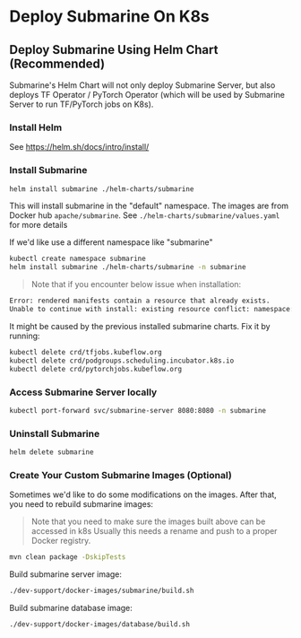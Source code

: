 <!--
Licensed to the Apache Software Foundation (ASF) under one
or more contributor license agreements.  See the NOTICE file
distributed with this work for additional information
regarding copyright ownership.  The ASF licenses this file
to you under the Apache License, Version 2.0 (the
"License"); you may not use this file except in compliance
with the License.  You may obtain a copy of the License at

  http://www.apache.org/licenses/LICENSE-2.0

Unless required by applicable law or agreed to in writing,
software distributed under the License is distributed on an
"AS IS" BASIS, WITHOUT WARRANTIES OR CONDITIONS OF ANY
KIND, either express or implied.  See the License for the
specific language governing permissions and limitations
under the License.
-->


# Deploy Submarine On K8s

## Deploy Submarine Using Helm Chart (Recommended)

Submarine's Helm Chart will not only deploy Submarine Server, but also deploys TF Operator / PyTorch Operator (which will be used by Submarine Server to run TF/PyTorch jobs on K8s).


### Install Helm
See https://helm.sh/docs/intro/install/

### Install Submarine
```bash
helm install submarine ./helm-charts/submarine
```
This will install submarine in the "default" namespace.
The images are from Docker hub `apache/submarine`. See `./helm-charts/submarine/values.yaml` for more details

If we'd like use a different namespace like "submarine"
```bash
kubectl create namespace submarine
helm install submarine ./helm-charts/submarine -n submarine
```


> Note that if you encounter below issue when installation:
```bash
Error: rendered manifests contain a resource that already exists.
Unable to continue with install: existing resource conflict: namespace: , name: podgroups.scheduling.incubator.k8s.io, existing_kind: apiextensions.k8s.io/v1beta1, Kind=CustomResourceDefinition, new_kind: apiextensions.k8s.io/v1beta1, Kind=CustomResourceDefinition
```
It might be caused by the previous installed submarine charts. Fix it by running:
```bash
kubectl delete crd/tfjobs.kubeflow.org
kubectl delete crd/podgroups.scheduling.incubator.k8s.io
kubectl delete crd/pytorchjobs.kubeflow.org
```

### Access Submarine Server locally

```bash
kubectl port-forward svc/submarine-server 8080:8080 -n submarine
```

### Uninstall Submarine
```bash
helm delete submarine
```

### Create Your Custom Submarine Images (Optional)
Sometimes we'd like to do some modifications on the images.
After that, you need to rebuild submarine images:
> Note that you need to make sure the images built above can be accessed in k8s
> Usually this needs a rename and push to a proper Docker registry.

```bash
mvn clean package -DskipTests
```

Build submarine server image:
```bash
./dev-support/docker-images/submarine/build.sh
```

Build submarine database image:
```bash
./dev-support/docker-images/database/build.sh
```
